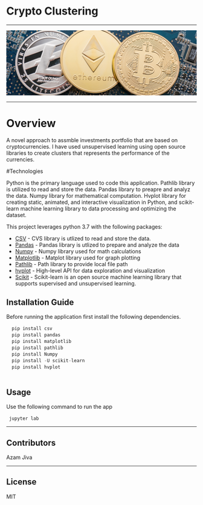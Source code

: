 # Crypto Clustering

-----------

![Finanl Planning](stock_clustering_image.png)

-----------

# Overview

A novel approach to assmble investments portfolio that are based on cryptocurrencies. I have used unsupervised learning using open source libraries to
create clusters that represents the performance of the currencies. 


#Technologies

Python is the primary language used to code this application. Pathlib library is utilized to read and store the data. Pandas library to preapre and analyz the data. 
Numpy library for mathematical computation. Hvplot library for creating static, animated, and interactive visualization in Python, and scikit-learn machine learning library to data processing and optimizing the dataset. 


This project leverages python 3.7 with the following packages:

* [CSV](https://docs.python.org/3/library/csv.html) - CVS library is utlized to read and store the data.
* [Pandas](https://github.com/pandas-dev/pandas) - Pandas library is utlized to prepare and analyze the data
* [Numpy](https://numpy.org/doc/stable/user/whatisnumpy.html) - Numpy library used for math calculations
* [Matplotlib](https://matplotlib.org/stable/index.html) -  Matplot library used for graph plotting
* [Pathlib](https://docs.python.org/3/library/pathlib.html) - Path library to provide local file path
* [hvplot](https://hvplot.holoviz.org/) - High-level API for data exploration and visualization 
* [Scikit](https://scikit-learn.org/stable/install.html) - Scikit-learn is an open source machine learning library that supports supervised and unsupervised learning.

## Installation Guide


Before running the application first install the following dependencies.

```python
  pip install csv
  pip install pandas
  pip install matplotlib
  pip install pathlib
  pip install Numpy
  pip install -U scikit-learn
  pip install hvplot
  
```

## Usage

Use the following command to run the app

```git to the directory and type
 jupyter lab
```

---

## Contributors

Azam Jiva

---

## License

MIT





